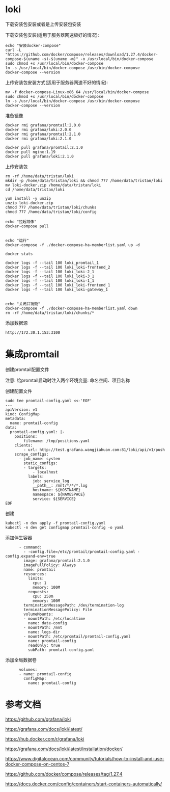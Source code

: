 # loki

下载安装包安装或者是上传安装包安装

下载安装包安装(适用于服务器网速极好的情况):

```
echo "安装docker-compose"
curl -L "https://github.com/docker/compose/releases/download/1.27.4/docker-compose-$(uname -s)-$(uname -m)" -o /usr/local/bin/docker-compose
sudo chmod +x /usr/local/bin/docker-compose
ln -s /usr/local/bin/docker-compose /usr/bin/docker-compose
docker-compose --version
```

上传安装包安装方式(适用于服务器网速不好的情况):

```
mv -f docker-compose-Linux-x86_64 /usr/local/bin/docker-compose
sudo chmod +x /usr/local/bin/docker-compose
ln -s /usr/local/bin/docker-compose /usr/bin/docker-compose
docker-compose --version
```

准备镜像

```
docker rmi grafana/promtail:2.0.0
docker rmi grafana/loki:2.0.0
docker rmi grafana/promtail:2.1.0
docker rmi grafana/loki:2.1.0

docker pull grafana/promtail:2.1.0
docker pull nginx:1.19
docker pull grafana/loki:2.1.0
```

上传安装包

```
rm -rf /home/data/tristan/loki
mkdir -p /home/data/tristan/loki && chmod 777 /home/data/tristan/loki
mv loki-docker.zip /home/data/tristan/loki
cd /home/data/tristan/loki

yum install -y unzip
unzip loki-docker.zip
chmod 777 /home/data/tristan/loki/chunks
chmod 777 /home/data/tristan/loki/config

echo "拉起镜像"
docker-compose pull


echo "运行"
docker-compose -f ./docker-compose-ha-memberlist.yaml up -d

docker stats

docker logs -f --tail 100 loki_promtail_1
docker logs -f --tail 100 loki_loki-frontend_2
docker logs -f --tail 100 loki_loki-2_1
docker logs -f --tail 100 loki_loki-3_1
docker logs -f --tail 100 loki_loki-1_1
docker logs -f --tail 100 loki_loki-frontend_1
docker logs -f --tail 100 loki_loki-gateway_1


echo "关闭并销毁"
docker-compose -f ./docker-compose-ha-memberlist.yaml down
rm -rf /home/data/tristan/loki/chunks/*
```

添加数据源

```
http://172.30.1.153:3100
```

# 集成promtail

创建promtail配置文件

注意: 给promtail启动时注入两个环境变量: 命名空间、项目名称

创建配置文件

```
sudo tee promtail-config.yaml <<-'EOF'
---
apiVersion: v1
kind: ConfigMap
metadata:
  name: promtail-config
data:
  promtail-config.yaml: |-
    positions:
        filename: /tmp/positions.yaml
    clients:
        - url: http://test.grafana.wangjiahuan.com:81/loki/api/v1/push
    scrape_configs:
      - job_name: system
        static_configs:
        - targets:
            - localhost
          labels:
            job: service_log
            __path__: /mnt/*/*/*.log
            hostname: ${HOSTNAME}
            namespace: ${NAMESPACE}
            service: ${SERVICE}
EOF
```

创建

```
kubectl -n dev apply -f promtail-config.yaml
kubectl -n dev get configmap promtail-config -o yaml
```

添加伴生容器

```
      - command:
        - -config.file=/etc/promtail/promtail-config.yaml -config.expand-env=true
        image: grafana/promtail:2.1.0
        imagePullPolicy: Always
        name: promtail
        resources:
          limits:
            cpu: 1
            memory: 100M
          requests:
            cpu: 250m
            memory: 100M
        terminationMessagePath: /dev/termination-log
        terminationMessagePolicy: File
        volumeMounts:
        - mountPath: /etc/localtime
          name: date-config
        - mountPath: /mnt
          name: logs-dir
        - mountPath: /etc/promtail/promtail-config.yaml
          name: promtail-config
          readOnly: true
          subPath: promtail-config.yaml
```

添加全局数据卷

```
      volumes:
      - name: promtail-config
        configMap:
          name: promtail-config
```



# 参考文档

https://github.com/grafana/loki

https://grafana.com/docs/loki/latest/

https://hub.docker.com/r/grafana/loki

https://grafana.com/docs/loki/latest/installation/docker/

https://www.digitalocean.com/community/tutorials/how-to-install-and-use-docker-compose-on-centos-7

https://github.com/docker/compose/releases/tag/1.27.4

https://docs.docker.com/config/containers/start-containers-automatically/

